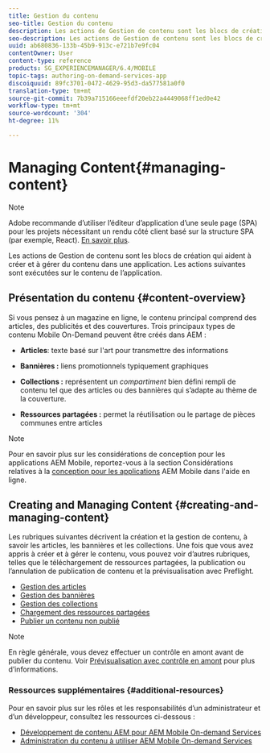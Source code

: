 ```yaml
---
title: Gestion du contenu
seo-title: Gestion du contenu
description: Les actions de Gestion de contenu sont les blocs de création qui aident à créer et à gérer du contenu dans une application. Consultez cette page pour en savoir plus.
seo-description: Les actions de Gestion de contenu sont les blocs de création qui aident à créer et à gérer du contenu dans une application. Consultez cette page pour en savoir plus.
uuid: ab680836-133b-45b9-913c-e721b7e9fc04
contentOwner: User
content-type: reference
products: SG_EXPERIENCEMANAGER/6.4/MOBILE
topic-tags: authoring-on-demand-services-app
discoiquuid: 89fc3701-0472-4629-95d3-da577581a0f0
translation-type: tm+mt
source-git-commit: 7b39a715166eeefdf20eb22a4449068ff1ed0e42
workflow-type: tm+mt
source-wordcount: '304'
ht-degree: 11%

---
```



# Managing Content{#managing-content}

>[!NOTE]
>
>Adobe recommande d’utiliser l’éditeur d’application d’une seule page (SPA) pour les projets nécessitant un rendu côté client basé sur la structure SPA (par exemple, React). [En savoir plus](/help/sites-developing/spa-overview.md).

Les actions de Gestion de contenu sont les blocs de création qui aident à créer et à gérer du contenu dans une application. Les actions suivantes sont exécutées sur le contenu de l’application.

## Présentation du contenu {#content-overview}

Si vous pensez à un magazine en ligne, le contenu principal comprend des articles, des publicités et des couvertures. Trois principaux types de contenu Mobile On-Demand peuvent être créés dans AEM :

* **Articles**: texte basé sur l&#39;art pour transmettre des informations
* **Bannières :** liens promotionnels typiquement graphiques
* **Collections :** représentent un *compartiment* bien défini rempli de contenu tel que des articles ou des bannières qui s’adapte au thème de la couverture.

* **Ressources partagées :** permet la réutilisation ou le partage de pièces communes entre articles

>[!NOTE]
>
>Pour en savoir plus sur les considérations de conception pour les applications AEM Mobile, reportez-vous à la section Considérations relatives à la [conception pour les applications](https://helpx.adobe.com/digital-publishing-solution/help/design-app.html) AEM Mobile dans l&#39;aide en ligne.

## Creating and Managing Content {#creating-and-managing-content}

Les rubriques suivantes décrivent la création et la gestion de contenu, à savoir les articles, les bannières et les collections. Une fois que vous avez appris à créer et à gérer le contenu, vous pouvez voir d’autres rubriques, telles que le téléchargement de ressources partagées, la publication ou l’annulation de publication de contenu et la prévisualisation avec Preflight.

* [Gestion des articles](/help/mobile/mobile-on-demand-managing-articles.md)
* [Gestion des bannières](/help/mobile/mobile-on-demand-managing-banners.md)
* [Gestion des collections](/help/mobile/mobile-on-demand-managing-collections.md)
* [Chargement des ressources partagées](/help/mobile/mobile-on-demand-shared-resources.md)
* [Publier un contenu non publié](/help/mobile/mobile-on-demand-publishing-unpublishing.md)

>[!NOTE]
>
>En règle générale, vous devez effectuer un contrôle en amont avant de publier du contenu. Voir [Prévisualisation avec contrôle en amont](/help/mobile/aem-mobile-manage-ondemand-services.md) pour plus d’informations.

### Ressources supplémentaires {#additional-resources}

Pour en savoir plus sur les rôles et les responsabilités d’un administrateur et d’un développeur, consultez les ressources ci-dessous :

* [Développement de contenu AEM pour AEM Mobile On-demand Services](/help/mobile/aem-mobile-on-demand.md)
* [Administration du contenu à utiliser AEM Mobile On-demand Services](/help/mobile/aem-mobile.md)

